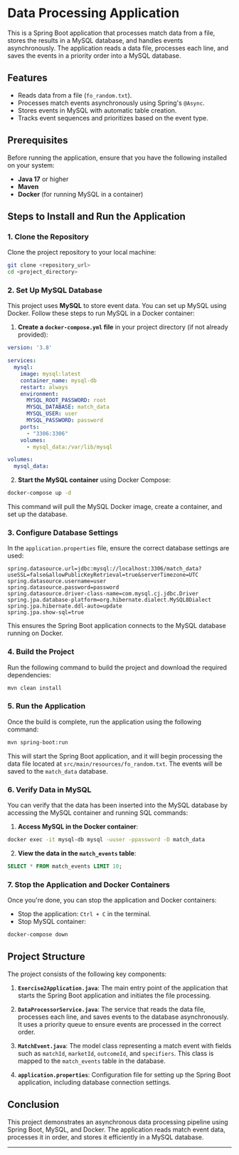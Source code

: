 # Data Processing Application

This is a Spring Boot application that processes match data from a file, stores the results in a MySQL database, and handles events asynchronously. The application reads a data file, processes each line, and saves the events in a priority order into a MySQL database.

## Features

- Reads data from a file (`fo_random.txt`).
- Processes match events asynchronously using Spring's `@Async`.
- Stores events in MySQL with automatic table creation.
- Tracks event sequences and prioritizes based on the event type.

## Prerequisites

Before running the application, ensure that you have the following installed on your system:

- **Java 17** or higher
- **Maven**
- **Docker** (for running MySQL in a container)

## Steps to Install and Run the Application

### 1. Clone the Repository

Clone the project repository to your local machine:

```bash
git clone <repository_url>
cd <project_directory>
```

### 2. Set Up MySQL Database

This project uses **MySQL** to store event data. You can set up MySQL using Docker. Follow these steps to run MySQL in a Docker container:

1. **Create a `docker-compose.yml` file** in your project directory (if not already provided):

```yaml
version: '3.8'

services:
  mysql:
    image: mysql:latest
    container_name: mysql-db
    restart: always
    environment:
      MYSQL_ROOT_PASSWORD: root
      MYSQL_DATABASE: match_data
      MYSQL_USER: user
      MYSQL_PASSWORD: password
    ports:
      - "3306:3306"
    volumes:
      - mysql_data:/var/lib/mysql

volumes:
  mysql_data:
```

2. **Start the MySQL container** using Docker Compose:

```bash
docker-compose up -d
```

This command will pull the MySQL Docker image, create a container, and set up the database.

### 3. Configure Database Settings

In the `application.properties` file, ensure the correct database settings are used:

```properties
spring.datasource.url=jdbc:mysql://localhost:3306/match_data?useSSL=false&allowPublicKeyRetrieval=true&serverTimezone=UTC
spring.datasource.username=user
spring.datasource.password=password
spring.datasource.driver-class-name=com.mysql.cj.jdbc.Driver
spring.jpa.database-platform=org.hibernate.dialect.MySQL8Dialect
spring.jpa.hibernate.ddl-auto=update
spring.jpa.show-sql=true
```

This ensures the Spring Boot application connects to the MySQL database running on Docker.

### 4. Build the Project

Run the following command to build the project and download the required dependencies:

```bash
mvn clean install
```

### 5. Run the Application

Once the build is complete, run the application using the following command:

```bash
mvn spring-boot:run
```

This will start the Spring Boot application, and it will begin processing the data file located at `src/main/resources/fo_random.txt`. The events will be saved to the `match_data` database.

### 6. Verify Data in MySQL

You can verify that the data has been inserted into the MySQL database by accessing the MySQL container and running SQL commands:

1. **Access MySQL in the Docker container**:

```bash
docker exec -it mysql-db mysql -uuser -ppassword -D match_data
```

2. **View the data in the `match_events` table**:

```sql
SELECT * FROM match_events LIMIT 10;
```

### 7. Stop the Application and Docker Containers

Once you're done, you can stop the application and Docker containers:

- Stop the application: `Ctrl + C` in the terminal.
- Stop MySQL container:

```bash
docker-compose down
```

## Project Structure

The project consists of the following key components:

1. **`Exercise2Application.java`**: The main entry point of the application that starts the Spring Boot application and initiates the file processing.

2. **`DataProcessorService.java`**: The service that reads the data file, processes each line, and saves events to the database asynchronously. It uses a priority queue to ensure events are processed in the correct order.

3. **`MatchEvent.java`**: The model class representing a match event with fields such as `matchId`, `marketId`, `outcomeId`, and `specifiers`. This class is mapped to the `match_events` table in the database.

4. **`application.properties`**: Configuration file for setting up the Spring Boot application, including database connection settings.


## Conclusion

This project demonstrates an asynchronous data processing pipeline using Spring Boot, MySQL, and Docker. The application reads match event data, processes it in order, and stores it efficiently in a MySQL database.

---
